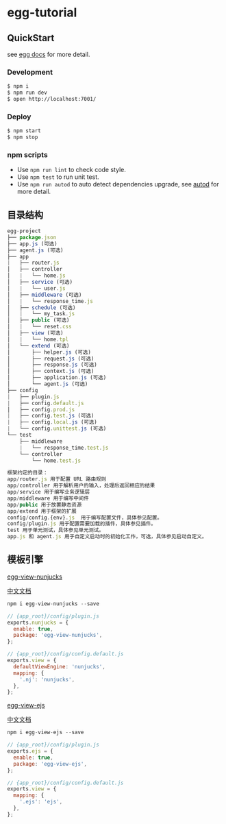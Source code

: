# egg-tutorial

## QuickStart

<!-- add docs here for user -->

see [egg docs][egg] for more detail.

### Development

```bash
$ npm i
$ npm run dev
$ open http://localhost:7001/
```

### Deploy

```bash
$ npm start
$ npm stop
```

### npm scripts

- Use `npm run lint` to check code style.
- Use `npm test` to run unit test.
- Use `npm run autod` to auto detect dependencies upgrade, see [autod](https://www.npmjs.com/package/autod) for more detail.

[egg]: https://eggjs.org

## 目录结构

```js
egg-project
├── package.json
├── app.js (可选)
├── agent.js (可选)
├── app
|   ├── router.js
│   ├── controller
│   |   └── home.js
│   ├── service (可选)
│   |   └── user.js
│   ├── middleware (可选)
│   |   └── response_time.js
│   ├── schedule (可选)
│   |   └── my_task.js
│   ├── public (可选)
│   |   └── reset.css
│   ├── view (可选)
│   |   └── home.tpl
│   └── extend (可选)
│       ├── helper.js (可选)
│       ├── request.js (可选)
│       ├── response.js (可选)
│       ├── context.js (可选)
│       ├── application.js (可选)
│       └── agent.js (可选)
├── config
|   ├── plugin.js
|   ├── config.default.js
│   ├── config.prod.js
|   ├── config.test.js (可选)
|   ├── config.local.js (可选)
|   └── config.unittest.js (可选)
└── test
    ├── middleware
    |   └── response_time.test.js
    └── controller
        └── home.test.js

框架约定的目录：
app/router.js 用于配置 URL 路由规则
app/controller 用于解析用户的输入，处理后返回相应的结果
app/service 用于编写业务逻辑层
app/middleware 用于编写中间件
app/public 用于放置静态资源
app/extend 用于框架的扩展
config/config.{env}.js  用于编写配置文件，具体参见配置。
config/plugin.js 用于配置需要加载的插件，具体参见插件。
test 用于单元测试，具体参见单元测试。
app.js 和 agent.js 用于自定义启动时的初始化工作，可选，具体参见启动自定义。
```

## 模板引擎

[egg-view-nunjucks](https://github.com/eggjs/egg-view-nunjucks)

[中文文档](https://mozilla.github.io/nunjucks/cn/templating.html#part-d0678dc0cc4cc122)

```js
npm i egg-view-nunjucks --save

// {app_root}/config/plugin.js
exports.nunjucks = {
  enable: true,
  package: 'egg-view-nunjucks',
};

// {app_root}/config/config.default.js
exports.view = {
  defaultViewEngine: 'nunjucks',
  mapping: {
    '.nj': 'nunjucks',
  },
};
```

[egg-view-ejs](https://github.com/eggjs/egg-view-ejs)

[中文文档](https://ejs.bootcss.com/)

```js
npm i egg-view-ejs --save

// {app_root}/config/plugin.js
exports.ejs = {
  enable: true,
  package: 'egg-view-ejs',
};

// {app_root}/config/config.default.js
exports.view = {
  mapping: {
    '.ejs': 'ejs',
  },
};
```
